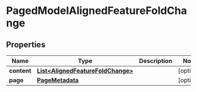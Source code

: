 

# PagedModelAlignedFeatureFoldChange


## Properties

| Name | Type | Description | Notes |
|------------ | ------------- | ------------- | -------------|
|**content** | [**List&lt;AlignedFeatureFoldChange&gt;**](AlignedFeatureFoldChange.md) |  |  [optional] |
|**page** | [**PageMetadata**](PageMetadata.md) |  |  [optional] |



